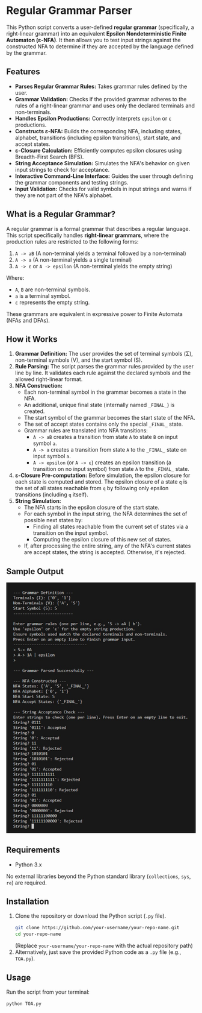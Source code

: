 # Regular Grammar Parser

This Python script converts a user-defined **regular grammar** (specifically, a right-linear grammar) into an equivalent **Epsilon Nondeterministic Finite Automaton (ε-NFA)**. It then allows you to test input strings against the constructed NFA to determine if they are accepted by the language defined by the grammar.

## Features

*   **Parses Regular Grammar Rules:** Takes grammar rules defined by the user.
*   **Grammar Validation:** Checks if the provided grammar adheres to the rules of a right-linear grammar and uses only the declared terminals and non-terminals.
*   **Handles Epsilon Productions:** Correctly interprets `epsilon` or `ε` productions.
*   **Constructs ε-NFA:** Builds the corresponding NFA, including states, alphabet, transitions (including epsilon transitions), start state, and accept states.
*   **ε-Closure Calculation:** Efficiently computes epsilon closures using Breadth-First Search (BFS).
*   **String Acceptance Simulation:** Simulates the NFA's behavior on given input strings to check for acceptance.
*   **Interactive Command-Line Interface:** Guides the user through defining the grammar components and testing strings.
*   **Input Validation:** Checks for valid symbols in input strings and warns if they are not part of the NFA's alphabet.

## What is a Regular Grammar?

A regular grammar is a formal grammar that describes a regular language. This script specifically handles **right-linear grammars**, where the production rules are restricted to the following forms:

1.  `A -> aB` (A non-terminal yields a terminal followed by a non-terminal)
2.  `A -> a` (A non-terminal yields a single terminal)
3.  `A -> ε` or `A -> epsilon` (A non-terminal yields the empty string)

Where:
*   `A`, `B` are non-terminal symbols.
*   `a` is a terminal symbol.
*   `ε` represents the empty string.

These grammars are equivalent in expressive power to Finite Automata (NFAs and DFAs).

## How it Works

1.  **Grammar Definition:** The user provides the set of terminal symbols (Σ), non-terminal symbols (V), and the start symbol (S).
2.  **Rule Parsing:** The script parses the grammar rules provided by the user line by line. It validates each rule against the declared symbols and the allowed right-linear format.
3.  **NFA Construction:**
    *   Each non-terminal symbol in the grammar becomes a state in the NFA.
    *   An additional, unique final state (internally named `_FINAL_`) is created.
    *   The start symbol of the grammar becomes the start state of the NFA.
    *   The set of accept states contains only the special `_FINAL_` state.
    *   Grammar rules are translated into NFA transitions:
        *   `A -> aB` creates a transition from state `A` to state `B` on input symbol `a`.
        *   `A -> a` creates a transition from state `A` to the `_FINAL_` state on input symbol `a`.
        *   `A -> epsilon` (or `A -> ε`) creates an epsilon transition (a transition on no input symbol) from state `A` to the `_FINAL_` state.
4.  **ε-Closure Pre-computation:** Before simulation, the epsilon closure for each state is computed and stored. The epsilon closure of a state `q` is the set of all states reachable from `q` by following only epsilon transitions (including `q` itself).
5.  **String Simulation:**
    *   The NFA starts in the epsilon closure of the start state.
    *   For each symbol in the input string, the NFA determines the set of possible next states by:
        *   Finding all states reachable from the current set of states via a transition on the input symbol.
        *   Computing the epsilon closure of this new set of states.
    *   If, after processing the entire string, any of the NFA's current states are accept states, the string is accepted. Otherwise, it's rejected.

## Sample Output
<img src="https://github.com/Azaan816/TOA_Project/blob/main/SampleOutput.jpg"></img>
## Requirements

*   Python 3.x

No external libraries beyond the Python standard library (`collections`, `sys`, `re`) are required.

## Installation

1.  Clone the repository or download the Python script (`.py` file).
    ```bash
    git clone https://github.com/your-username/your-repo-name.git
    cd your-repo-name
    ```
    (Replace `your-username/your-repo-name` with the actual repository path)
2.  Alternatively, just save the provided Python code as a `.py` file (e.g., `TOA.py`).

## Usage

Run the script from your terminal:

```bash
python TOA.py
